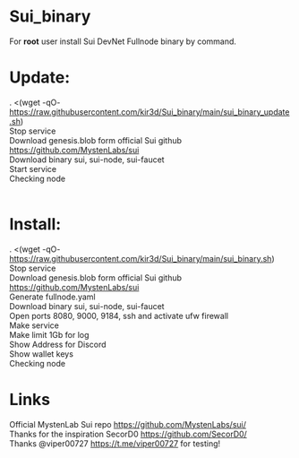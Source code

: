 # Sui_binary

For <b>root</b> user install Sui DevNet Fullnode binary by command.<br>

# Update:<br>
. <(wget -qO- https://raw.githubusercontent.com/kir3d/Sui_binary/main/sui_binary_update.sh)<br>
Stop service<br>
Download genesis.blob form official Sui github https://github.com/MystenLabs/sui <br>
Download binary sui, sui-node, sui-faucet<br>
Start service<br>
Checking node<br>
<br>
# Install:<br>
. <(wget -qO- https://raw.githubusercontent.com/kir3d/Sui_binary/main/sui_binary.sh)<br>
Stop service<br>
Download genesis.blob form official Sui github https://github.com/MystenLabs/sui <br>
Generate fullnode.yaml<br>
Download binary sui, sui-node, sui-faucet<br>
Open ports 8080, 9000, 9184, ssh and activate ufw firewall <br>
Make service<br>
Make limit 1Gb for log<br>
Show Address for Discord<br>
Show wallet keys<br>
Checking node<br>

# Links
Official MystenLab Sui repo https://github.com/MystenLabs/sui/<br>
Thanks for the inspiration SecorD0 https://github.com/SecorD0/<br>
Thanks @viper00727 https://t.me/viper00727 for testing!<br>
